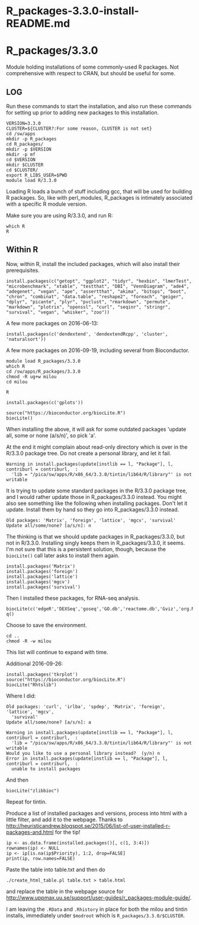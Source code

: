 # R_packages-3.3.0-install-README.md

R_packages/3.3.0
================

Module holding installations of some commonly-used R packages.  Not
comprehensive with respect to CRAN, but should be useful for some.

LOG
---

Run these commands to start the installation, and also run these commands for
setting up prior to adding new packages to this installation.

    VERSION=3.3.0
    CLUSTER=${CLUSTER?:For some reason, CLUSTER is not set}
    cd /sw/apps
    mkdir -p R_packages
    cd R_packages/
    mkdir -p $VERSION
    mkdir -p mf
    cd $VERSION
    mkdir $CLUSTER
    cd $CLUSTER/
    export R_LIBS_USER=$PWD
    module load R/3.3.0

Loading R loads a bunch of stuff including gcc, that will be used for building
R packages.  So, like with perl_modules, R_packages is intimately associated
with a specific R module version.

Make sure you are using R/3.3.0, and run R:

    which R
    R

Within R
--------

Now, within R, install the included packages, which will also install their prerequisites.

    install.packages(c("getopt", "ggplot2", "tidyr", "hexbin", "lmerTest", "microbenchmark", "xtable", "testthat", "DBI", "VennDiagram", "ade4", "adegenet", "vegan", "ape", "assertthat", "akima", "bitops", "boot", "chron", "combinat", "data.table", "reshape2", "foreach", "geiger", "dplyr", "picante", "plyr", "pvclust", "rmarkdown", "permute", "markdown", "plotrix", "openssl", "curl", "seqinr", "stringr", "survival", "vegan", "whisker", "zoo"))

A few more packages on 2016-06-13:

    install.packages(c('dendextend', 'dendextendRcpp', 'cluster', 'naturalsort'))

A few more packages on 2016-09-19, including several from Bioconductor.

    module load R_packages/3.3.0
    which R
    cd /sw/apps/R_packages/3.3.0
    chmod -R ug+w milou
    cd milou

    R

    install.packages(c('gplots'))

    source("https://bioconductor.org/biocLite.R")
    biocLite()

When installing the above, it will ask for some outdated packages 'update all,
some or none (a/s/n)', so pick 'a'.

At the end it might complain about read-only directory which is over in the
R/3.3.0 package tree.  Do not create a personal library, and let it fail.

    Warning in install.packages(update[instlib == l, "Package"], l, contriburl = contriburl,  :
      'lib = "/pica/sw/apps/R/x86_64/3.3.0/tintin/lib64/R/library"' is not writable

It is trying to update some standard packages in the R/3.3.0 package tree, and
I would rather update those in R_packages/3.3.0 instead. You might also see
something like the following when installing packages.  Don't let it update.
Install them by hand so they go into R_packages/3.3.0 instead.

    Old packages: 'Matrix', 'foreign', 'lattice', 'mgcv', 'survival'
    Update all/some/none? [a/s/n]: n

The thinking is that we should update packages in R_packages/3.3.0, but not in
R/3.3.0.  Installing singly keeps them in R_packages/3.3.0, it seems.  I'm not
sure that this is a persistent solution, though, because the `biocLite()` call
later asks to install them again.

    install.packages('Matrix')
    install.packages('foreign')
    install.packages('lattice')
    install.packages('mgcv')
    install.packages('survival')

Then I installed these packages, for RNA-seq analysis.

    biocLite(c('edgeR','DEXSeq','goseq','GO.db','reactome.db','Gviz','org.Mm.eg.db'))
    q()

Choose to save the environment.

    cd ..
    chmod -R -w milou


This list will continue to expand with time.

Additional 2016-09-26:

    install.packages('tkrplot')
    source("https://bioconductor.org/biocLite.R")
    biocLite("Rhtslib")

Where I did:

    Old packages: 'curl', 'irlba', 'spdep', 'Matrix', 'foreign', 'lattice', 'mgcv',
      'survival'
    Update all/some/none? [a/s/n]: a

    Warning in install.packages(update[instlib == l, "Package"], l, contriburl = contriburl,  :
      'lib = "/pica/sw/apps/R/x86_64/3.3.0/tintin/lib64/R/library"' is not writable
    Would you like to use a personal library instead?  (y/n) n
    Error in install.packages(update[instlib == l, "Package"], l, contriburl = contriburl,  :
      unable to install packages

And then

    biocLite("zlibbioc")

Repeat for tintin.

Produce a list of installed packages and versions, process into html with a
little filter, and add it to the webpage.  Thanks to
http://heuristicandrew.blogspot.se/2015/06/list-of-user-installed-r-packages-and.html
for the tip!

    ip <- as.data.frame(installed.packages()[, c(1, 3:4)])
    rownames(ip) <- NULL
    ip <- ip[is.na(ip$Priority), 1:2, drop=FALSE]
    print(ip, row.names=FALSE)

Paste the table into table.txt and then do

    ./create_html_table.pl table.txt > table.html

and replace the table in the webpage source for
<http://www.uppmax.uu.se/support/user-guides/r_packages-module-guide/>.

I am leaving the `.RData` and `.Rhistory` in place for both the milou and
tintin installs, immediately under `$modroot` which is
`R_packages/3.3.0/$CLUSTER`.

